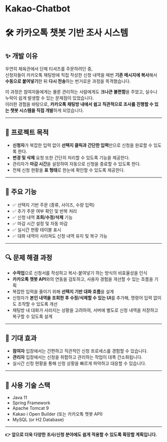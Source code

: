 # Kakao-Chatbot

# 🛠️ 카카오톡 챗봇 기반 조사 시스템

## ✨ 개발 이유

우연히 체육관에서 단체 티셔츠를 주문하려던 중,  
신청자들이 카카오톡 채팅방에 직접 작성한 신청 내역을 매번 **기존 메시지에 복사**해서 **수동으로 붙여넣기**한 뒤 **다시 전송**하는 번거로운 과정을 목격했습니다.

이 과정은 참여자들에게는 물론 관리하는 사람에게도 **크나큰 불편함**을 주었고, 실수나 누락이 쉽게 발생할 수 있는 문제점이 있었습니다.  
이러한 경험을 바탕으로, **카카오톡 채팅방 내에서 쉽고 직관적으로 조사를 진행할 수 있는 챗봇 시스템을 직접 개발**하게 되었습니다.

---

## 🎯 프로젝트 목적

- **신청자**가 복잡한 입력 없이 **선택지 클릭과 간단한 입력**만으로 신청을 완료할 수 있도록 한다.
- **변경 및 삭제** 요청 또한 간단히 처리할 수 있도록 기능을 제공한다.
- 관리자가 **마감 시간**을 설정하여 자동으로 신청을 종료할 수 있도록 한다.
- 전체 신청 현황을 **표 형태**로 한눈에 확인할 수 있도록 제공한다.

---

## 🧩 주요 기능

- ✅ 선택지 기반 주문 (종류, 사이즈, 수량 입력)
- ✅ 추가 주문 여부 확인 및 반복 처리
- ✅ 신청 내역 **조회/수정/삭제** 기능
- ✅ 마감 시간 설정 및 자동 마감
- ✅ 실시간 현황 테이블 표시
- ✅ 대화 내역이 사라져도 신청 내역 유지 및 복구 가능

---

## 🔍 문제 해결 과정

- **수작업**으로 신청서를 작성하고 복사-붙여넣기 하는 방식의 비효율성을 인식
- **카카오톡 챗봇 API**와의 연동을 검토하고, 사용자 경험을 개선할 수 있는 흐름을 기획
- 복잡한 입력을 줄이기 위해 **선택지 기반 대화 흐름**을 설계
- 신청자가 **본인 내역을 조회한 후 수정/삭제할 수 있는 UI**를 추가해, 명령어 입력 없이도 조작할 수 있도록 개선
- 채팅방 내 대화가 사라지는 상황을 고려하여, 서버에 별도로 신청 내역을 저장하고 복구할 수 있도록 설계

---

## 🚀 기대 효과

- **참여자** 입장에서는 간편하고 직관적인 신청 프로세스를 경험할 수 있습니다.
- **관리자** 입장에서는 신청을 취합하고 관리하는 작업이 대폭 간소화됩니다.
- 실시간 신청 현황을 통해 신청 상황을 빠르게 파악하고 대응할 수 있습니다.

---

## 📌 사용 기술 스택

- Java 11
- Spring Framework
- Apache Tomcat 9
- Kakao i Open Builder (또는 카카오톡 챗봇 API)
- MySQL (or H2 Database)

---

**👉 앞으로 더욱 다양한 조사/신청 분야에도 쉽게 적용할 수 있도록 확장할 계획입니다.**

